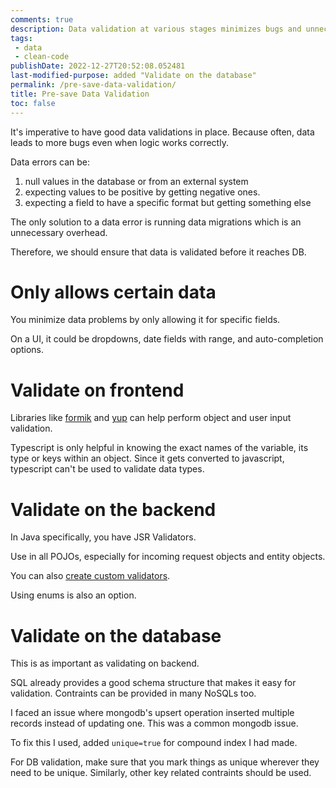 ```yaml
---
comments: true
description: Data validation at various stages minimizes bugs and unnecessary overhead, ensuring consistent and accurate information flow.
tags:
 - data
 - clean-code
publishDate: 2022-12-27T20:52:08.052481
last-modified-purpose: added "Validate on the database"
permalink: /pre-save-data-validation/
title: Pre-save Data Validation
toc: false
---
```


It's imperative to have good data validations in place. Because often, data leads to more bugs even when logic works correctly.

Data errors can be:
1. null values in the database or from an external system
2. expecting values to be positive by getting negative ones.
3. expecting a field to have a specific format but getting something else

The only solution to a data error is running data migrations which is an unnecessary overhead.

Therefore, we should ensure that data is validated before it reaches DB.

# Only allows certain data

You minimize data problems by only allowing it for specific fields. 

On a UI, it could be dropdowns, date fields with range, and auto-completion options.

# Validate on frontend

Libraries like [formik](https://formik.org/) and [yup](https://github.com/jquense/yup) can help perform object and user input validation.

Typescript is only helpful in knowing the exact names of the variable, its type or keys within an object. Since it gets converted to javascript, typescript can't be used to validate data types.

# Validate on the backend

In Java specifically, you have JSR Validators.

Use in all POJOs, especially for incoming request objects and entity objects.

You can also [create custom validators](https://www.baeldung.com/spring-mvc-custom-validator).

Using enums is also an option.

# Validate on the database

This is as important as validating on backend.

SQL already provides a good schema structure that makes it easy for validation. Contraints can be provided in many NoSQLs too.

I faced an issue where mongodb's upsert operation inserted multiple records instead of updating one. This was a common mongodb issue.

To fix this I used, added `unique=true` for compound index I had made. 

For DB validation, make sure that you mark things as unique wherever they need to be unique. Similarly, other key related contraints should be used.
